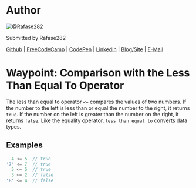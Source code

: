 # Author
![@Rafase282](https://avatars0.githubusercontent.com/Rafase282?&s=128)

Submitted by Rafase282

[Github](https://github.com/Rafase282) | [FreeCodeCamp](http://www.freecodecamp.com/rafase282) | [CodePen](http://codepen.io/Rafase282/) | [LinkedIn](https://www.linkedin.com/in/rafase282) | [Blog/Site](https://rafase282.wordpress.com/) | [E-Mail](mailto:rafase282@gmail.com)

# Waypoint: Comparison with the Less Than Equal To Operator
The less than equal to operator `<=` compares the values of two numbers. If the number to the left is less than or equal the number to the right, it returns `true`. If the number on the left is greater than the number on the right, it returns `false`. Like the equality operator, `less than equal to` converts data types.

## Examples

```js
  4 <= 5  // true
'7' <= 7  // true
  5 <= 5  // true
  3 <= 2  // false
'8' <= 4  // false
```
